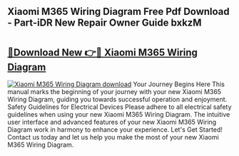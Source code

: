 ## Xiaomi M365 Wiring Diagram Free Pdf Download - Part-iDR New Repair Owner Guide bxkzM

# <h2><a href="http://dflexz.blite.top/?on=Xiaomi+M365+Wiring+Diagram">🔗Download New 👉🔴 Xiaomi M365 Wiring Diagram</a></h2>

[![Xiaomi M365 Wiring Diagram download](https://i.imgur.com/lujVjoI.png)](http://dflexz.blite.top/?on=Xiaomi+M365+Wiring+Diagram)
Your Journey Begins Here This manual marks the beginning of your journey with your new Xiaomi M365 Wiring Diagram, guiding you towards successful operation and enjoyment. Safety Guidelines for Electrical Devices Please adhere to all electrical safety guidelines when using your new Xiaomi M365 Wiring Diagram. The intuitive user interface and advanced features of your new Xiaomi M365 Wiring Diagram work in harmony to enhance your experience. Let's Get Started! Contact us today and let us help you make the most of your new Xiaomi M365 Wiring Diagram.
